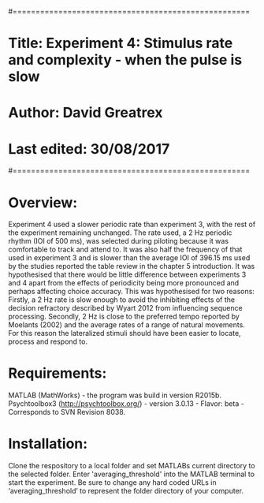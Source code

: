 #====================================================
# Title:       Experiment 4: Stimulus rate and complexity - when the pulse is slow
# Author:      David Greatrex
# Last edited: 30/08/2017
#====================================================

# Overview:

Experiment 4 used a slower periodic rate than experiment 3, with the rest of the experiment remaining unchanged. The rate used, a 2 Hz periodic rhythm (IOI of 500 ms), was selected during piloting because it was comfortable to track and attend to. It was also half the frequency of that used in experiment 3 and is slower than the average IOI of 396.15 ms used by the studies reported the table review in the chapter 5 introduction.
It was hypothesised that there would be little difference between experiments 3 and 4 apart from the effects of periodicity being more pronounced and perhaps affecting choice accuracy. This was hypothesised for two reasons: Firstly, a 2 Hz rate is slow enough to avoid the inhibiting effects of the decision refractory described by Wyart 2012 from influencing sequence processing. Secondly, 2 Hz is close to the preferred tempo reported by Moelants (2002) and the average rates of a range of natural movements. For this reason the lateralized stimuli should have been easier to locate, process and respond to.

# Requirements:

MATLAB (MathWorks) - the program was build in version R2015b. Psychtoolbox3 (http://psychtoolbox.org/) - version 3.0.13 - Flavor: beta - Corresponds to SVN Revision 8038.

# Installation:

Clone the respository to a local folder and set MATLABs current directory to the selected folder. Enter 'averaging_threshold' into the MATLAB terminal to start the experiment. Be sure to change any hard coded URLs in ‘averaging_threshold’ to represent the folder directory of your computer.
